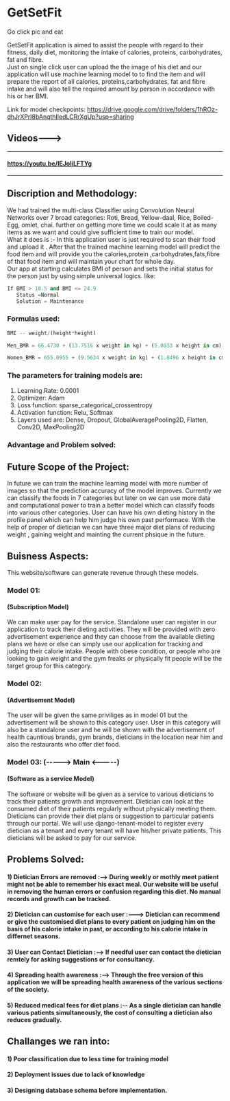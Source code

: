 # GetSetFit  
Go click pic and eat

GetSetFit application is aimed to assist the people with regard to their fitness, daily diet, monitoring the intake of calories, proteins, carbohydrates, fat and fibre.  
Just on single click user can upload the the image of his diet and our application will use machine learning model to to find the item and will prepare the report of all calories, proteins,carbohydrates, fat and fibre intake and will also tell the required amount by person in accordance with his or her BMI.

Link for model checkpoints: https://drive.google.com/drive/folders/1hROz-dhJrXPrl8bAnqthIledLCRrXgUp?usp=sharing

## Videos--->
--------------------
#### https://youtu.be/lEJoIiLFTYg
---------------------------------

## Discription and Methodology:
We had trained the multi-class Classifier using Convolution Neural Networks over 7 broad categories: Roti, Bread, Yellow-daal, Rice, Boiled-Egg, omlet, chai.
further on getting more time we could scale it at as many items as we want and could give sufficient time to train our model.  
What it does is :- In this application user is just required to scan their food and upload it . After that the trained machine learning model will predict the food item and will provide you the calories,protein ,carbohydrates,fats,fibre of that food item and will maintain your chart for whole day.   
Our app at starting calculates BMI of person and sets the initial status for the person just by using simple universal logics. like:  

```python
If BMI > 18.5 and BMI <= 24.9
   Status =Normal
   Solution = Maintenance
```
### Formulas used: 
```python
BMI -- weight/(height*height)

Men_BMR = 66.4730 + (13.7516 x weight in kg) + (5.0033 x height in cm) – (6.7550 x age in years)

Women_BMR = 655.0955 + (9.5634 x weight in kg) + (1.8496 x height in cm) – (4.6756 x age in years)
```
### The parameters for training models are:
1. Learning Rate: 0.0001
2. Optimizer: Adam
3. Loss function: sparse_categorical_crossentropy
4. Activation function: Relu, Softmax
5. Layers used are: Dense, Dropout, GlobalAveragePooling2D, Flatten, Conv2D, MaxPooling2D

### Advantage and Problem solved:





## Future Scope of the Project:


In future we can train the machine learning model with more number of images so that the prediction accuracy of the model improves. Currently we can classify the foods in 7 categories but later on we can use more data and computational power to train a better model which can classify foods into various other categories. User can have his own dieting history in the profile panel which can help him judge his own past performace. With the help of proper of dietician we can have three major diet plans of reducing weight , gaining weight and mainting the current phsique in the future.



## Buisness Aspects:



This website/software can generate revenue through these models.

### Model 01:
#### (Subscription Model)

We can make user pay for the service. Standalone user can register in our application to track their dieting activities. They will be provided with zero advertisement experience and they can choose from the available dieting plans we have or else can simply use our application for tracking and judging their calorie intake. People with obese condition, or people who are looking to gain weight and the gym freaks or physically fit people will be the target group for this category.



### Model 02:
#### (Advertisement Model)


The user will be given the same priviliges as in model 01 but the advertisement will be shown to this category user. User in this category will also be a standalone user and he will be shown with the advertisement of health cauntious brands, gym brands, dieticians in the location near him and also the restaurants who offer diet food. 


### Model 03: (-----> Main  <-----)
#### (Software as a service Model)


The software or website will be given as a service to various dieticians to track their patients growth and improvement. Dietician can look at the consumed diet of their patients regularly without physically meeting them. Dieticians can provide their diet plans or suggestion to particular patients through our portal. We will use django-tenant-model to register every dietician  as a tenant and every tenant will have his/her private patients. This dieticians will be asked to pay for our service.



## Problems Solved:

#### 1) Dietician Errors are removed :-->  During weekly or mothly meet patient might not be able to remember his exact meal. Our website will be useful in removing the human errors or confusion regarding this diet. No manual records and growth can be tracked.


#### 2) Dietician can customise for each user :---> Dietician can recommend or give the customised diet plans to every patient on judging him on the basis of his calorie intake in past, or according to his calorie intake in differnet seasons.


#### 3) User can Contact Dietician :--> If needful user can contact the dietician remtely for asking suggestions or for consultancy.

#### 4) Spreading health awareness :--> Through the free version of this application we will be spreading health awareness of the various sections of the society.


#### 5) Reduced medical fees for diet plans :-- As a single dietician can handle various patients simultaneously, the cost of consulting a dietician also reduces gradually.


## Challanges we ran into:


#### 1) Poor classification due to less time for training model



#### 2) Deployment issues due to lack of knowledge


#### 3) Designing database schema before implementation.








